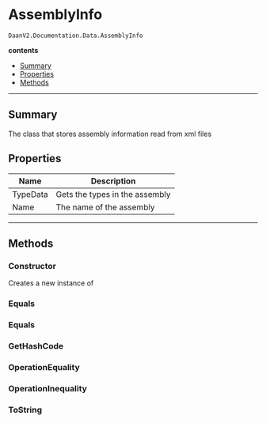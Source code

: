 # AssemblyInfo

`DaanV2.Documentation.Data.AssemblyInfo`  

**contents**  
- [Summary](#summary)
- [Properties](#properties)
- [Methods](#methods)

---  
## Summary

The class that stores assembly information read from xml files  

## Properties

|Name|Description|
|---|---|
|TypeData| Gets the types in the assembly |
|Name| The name of the assembly |


---  
## Methods

### Constructor

Creates a new instance of   

### Equals

  

### Equals

  

### GetHashCode

  

### OperationEquality

  

### OperationInequality

  

### ToString

  

